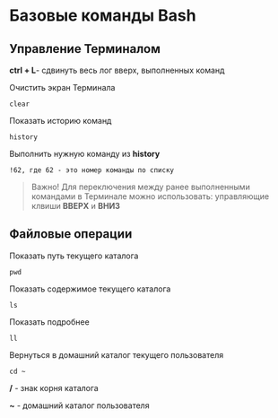 # Базовые команды Bash

## Управление Терминалом
**ctrl + L**- сдвинуть весь лог вверх, выполненных команд

Очистить экран Терминала
```shell
clear
```

Показать историю команд
```shell
history
```

Выполнить нужную команду из **history**
```shell
!62, где 62 - это номер команды по списку
```

> Важно! Для переключения между ранее выполненными командами в Терминале можно использовать: управляющие клвиши **ВВЕРХ** и **ВНИЗ**

## Файловые операции

Показать путь текущего каталога
```shell
pwd
```

Показать содержимое текущего каталога
```shell
ls
```

Показать подробнее
```shell
ll
```

Вернуться в домашний каталог текущего пользователя
```shell
cd ~
```

**/** - знак корня каталога

**~** - домашний каталог пользователя


